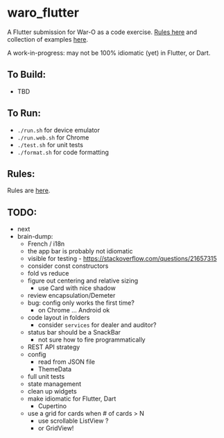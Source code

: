 waro_flutter
=========

A Flutter submission for War-O as a code exercise. [Rules here](Rules.md) and collection of examples [here](https://github.com/peidevs/Resources/blob/master/Examples.md).

A work-in-progress: may not be 100% idiomatic (yet) in Flutter, or Dart.


To Build:
---------

* TBD

To Run:
---------

* `./run.sh` for device emulator
* `./run.web.sh` for Chrome
* `./test.sh` for unit tests
* `./format.sh` for code formatting

Rules:
---------

Rules are [here](Rules.md).

TODO:
---------

* next
* brain-dump:
    - French / i18n
    - the app bar is probably not idiomatic
    - visible for testing - https://stackoverflow.com/questions/21657315
    - consider const constructors
    - fold vs reduce
    - figure out centering and relative sizing
        - use Card with nice shadow
    - review encapsulation/Demeter
    - bug: config only works the first time?
        - on Chrome ... Android ok
    - code layout in folders
        - consider `services` for dealer and auditor?
    - status bar should be a SnackBar
        - not sure how to fire programmatically
    - REST API strategy
    - config 
        - read from JSON file 
        - ThemeData
    - full unit tests
    - state management
    - clean up widgets
    - make idiomatic for Flutter, Dart 
        - Cupertino
    - use a grid for cards when # of cards > N
        - use scrollable ListView ?
        - or GridView! 
